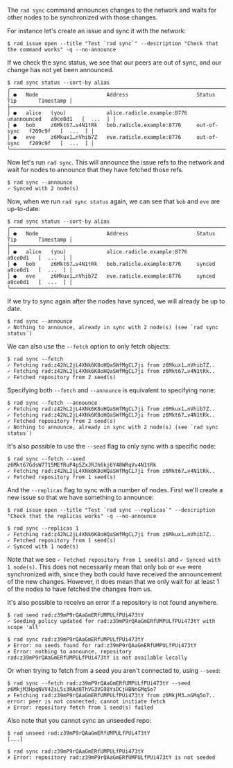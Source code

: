 The `rad sync` command announces changes to the network and waits for other
nodes to be synchronized with those changes.

For instance let's create an issue and sync it with the network:

```
$ rad issue open --title "Test `rad sync`" --description "Check that the command works" -q --no-announce
```

If we check the sync status, we see that our peers are out of sync, and our
change has not yet been announced.

```
$ rad sync status --sort-by alias
╭──────────────────────────────────────────────────────────────────────────────────────────────╮
│ ●   Node                      Address                      Status        Tip       Timestamp │
├──────────────────────────────────────────────────────────────────────────────────────────────┤
│ ●   alice   (you)             alice.radicle.example:8776   unannounced   a9ce0d1   [  ...  ] │
│ ●   bob     z6Mkt67…v4N1tRk   bob.radicle.example:8776     out-of-sync   f209c9f   [  ...  ] │
│ ●   eve     z6Mkux1…nVhib7Z   eve.radicle.example:8776     out-of-sync   f209c9f   [  ...  ] │
╰──────────────────────────────────────────────────────────────────────────────────────────────╯
```

Now let's run `rad sync`. This will announce the issue refs to the network and
wait for nodes to announce that they have fetched those refs.

```
$ rad sync --announce
✓ Synced with 2 node(s)
```

Now, when we run `rad sync status` again, we can see that `bob` and
`eve` are up-to-date:

```
$ rad sync status --sort-by alias
╭─────────────────────────────────────────────────────────────────────────────────────────╮
│ ●   Node                      Address                      Status   Tip       Timestamp │
├─────────────────────────────────────────────────────────────────────────────────────────┤
│ ●   alice   (you)             alice.radicle.example:8776            a9ce0d1   [  ...  ] │
│ ●   bob     z6Mkt67…v4N1tRk   bob.radicle.example:8776     synced   a9ce0d1   [  ...  ] │
│ ●   eve     z6Mkux1…nVhib7Z   eve.radicle.example:8776     synced   a9ce0d1   [  ...  ] │
╰─────────────────────────────────────────────────────────────────────────────────────────╯
```

If we try to sync again after the nodes have synced, we will already
be up to date.

```
$ rad sync --announce
✓ Nothing to announce, already in sync with 2 node(s) (see `rad sync status`)
```

We can also use the `--fetch` option to only fetch objects:

```
$ rad sync --fetch
✓ Fetching rad:z42hL2jL4XNk6K8oHQaSWfMgCL7ji from z6Mkux1…nVhib7Z..
✓ Fetching rad:z42hL2jL4XNk6K8oHQaSWfMgCL7ji from z6Mkt67…v4N1tRk..
✓ Fetched repository from 2 seed(s)
```

Specifying both `--fetch` and `--announce` is equivalent to specifying none:

```
$ rad sync --fetch --announce
✓ Fetching rad:z42hL2jL4XNk6K8oHQaSWfMgCL7ji from z6Mkux1…nVhib7Z..
✓ Fetching rad:z42hL2jL4XNk6K8oHQaSWfMgCL7ji from z6Mkt67…v4N1tRk..
✓ Fetched repository from 2 seed(s)
✓ Nothing to announce, already in sync with 2 node(s) (see `rad sync status`)
```

It's also possible to use the `--seed` flag to only sync with a specific node:

```
$ rad sync --fetch --seed z6Mkt67GdsW7715MEfRuP4pSZxJRJh6kj6Y48WRqVv4N1tRk
✓ Fetching rad:z42hL2jL4XNk6K8oHQaSWfMgCL7ji from z6Mkt67…v4N1tRk..
✓ Fetched repository from 1 seed(s)
```

And the `--replicas` flag to sync with a number of nodes. First we'll
create a new issue so that we have something to announce:

```
$ rad issue open --title "Test `rad sync --replicas`" --description "Check that the replicas works" -q --no-announce
```

```
$ rad sync --replicas 1
✓ Fetching rad:z42hL2jL4XNk6K8oHQaSWfMgCL7ji from z6Mkux1…nVhib7Z..
✓ Fetched repository from 1 seed(s)
✓ Synced with 1 node(s)
```

Note that we see `✓ Fetched repository from 1 seed(s)` and `✓ Synced
with 1 node(s)`. This does not necessarily mean that only `bob` or
`eve` were synchronized with, since they both could have received the
announcement of the new changes. However, it does mean that we only
wait for at least 1 of the nodes to have fetched the changes from us.


It's also possible to receive an error if a repository is not found anywhere.

```
$ rad seed rad:z39mP9rQAaGmERfUMPULfPUi473tY
✓ Seeding policy updated for rad:z39mP9rQAaGmERfUMPULfPUi473tY with scope 'all'
```
``` (fail)
$ rad sync rad:z39mP9rQAaGmERfUMPULfPUi473tY
✗ Error: no seeds found for rad:z39mP9rQAaGmERfUMPULfPUi473tY
✗ Error: nothing to announce, repository rad:z39mP9rQAaGmERfUMPULfPUi473tY is not available locally
```

Or when trying to fetch from a seed you aren't connected to, using `--seed`:
```
$ rad sync --fetch rad:z39mP9rQAaGmERfUMPULfPUi473tY --seed z6MkjM3HpqNVV4ZsL5s3RAd8ThVG3VG98YsDCjHBNnGMq5o7
✗ Fetching rad:z39mP9rQAaGmERfUMPULfPUi473tY from z6MkjM3…nGMq5o7.. error: peer is not connected; cannot initiate fetch
✗ Error: repository fetch from 1 seed(s) failed
```

Also note that you cannot sync an unseeded repo:
```
$ rad unseed rad:z39mP9rQAaGmERfUMPULfPUi473tY
[...]
```
``` (fail)
$ rad sync rad:z39mP9rQAaGmERfUMPULfPUi473tY
✗ Error: repository rad:z39mP9rQAaGmERfUMPULfPUi473tY is not seeded
```
